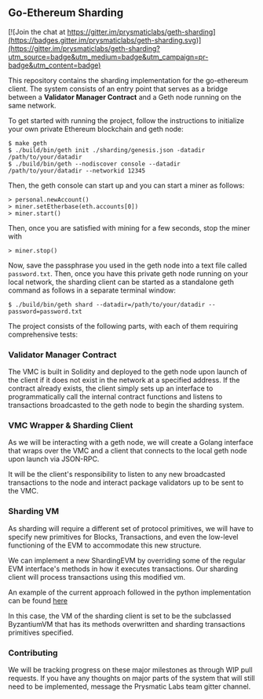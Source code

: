 ## Go-Ethereum Sharding

[![Join the chat at https://gitter.im/prysmaticlabs/geth-sharding](https://badges.gitter.im/prysmaticlabs/geth-sharding.svg)](https://gitter.im/prysmaticlabs/geth-sharding?utm_source=badge&utm_medium=badge&utm_campaign=pr-badge&utm_content=badge)

This repository contains the sharding implementation for the go-ethereum client. The system consists of an entry point that serves as a bridge between a **Validator Manager Contract** and a Geth node running on the same network.

To get started with running the project, follow the instructions to initialize your own private Ethereum blockchain and geth node:

```
$ make geth
$ ./build/bin/geth init ./sharding/genesis.json -datadir /path/to/your/datadir
$ ./build/bin/geth --nodiscover console --datadir /path/to/your/datadir --networkid 12345
```

Then, the geth console can start up and you can start a miner as follows:

```
> personal.newAccount()
> miner.setEtherbase(eth.accounts[0])
> miner.start()
```

Then, once you are satisfied with mining for a few seconds, stop the miner with

```
> miner.stop()
```

Now, save the passphrase you used in the geth node into a text file called `password.txt`. Then, once you have this private geth node running on your local network, the sharding client can be started as a standalone geth command as follows in a separate terminal window:

```
$ ./build/bin/geth shard --datadir=/path/to/your/datadir --password=password.txt
```

The project consists of the following parts, with each of them requiring comprehensive tests:

### Validator Manager Contract

The VMC is built in Solidity and deployed to the geth node upon launch of the client if it does not exist in the network at a specified address. If the contract already exists, the client simply sets up an interface to programmatically call the internal contract functions and listens to transactions broadcasted to the geth node to begin the sharding system.

### VMC Wrapper & Sharding Client

As we will be interacting with a geth node, we will create a Golang interface that wraps over the VMC and a client that connects to the local geth node upon launch via JSON-RPC.

It will be the client's responsibility to listen to any new broadcasted transactions to the node and interact package validators up to be sent to the VMC.

### Sharding VM

As sharding will require a different set of protocol primitives, we will have to specify new primitives for Blocks, Transactions, and even the low-level functioning of the EVM to accommodate this new structure.

We can implement a new ShardingEVM by overriding some of the regular EVM interface's methods in how it executes transactions. Our sharding client will process transactions using this modified vm.

An example of the current approach followed in the python implementation can be found [here](https://github.com/ethereum/py-evm/blob/sharding/evm/vm/forks/sharding/__init__.py)

In this case, the VM of the sharding client is set to be the subclassed ByzantiumVM that has its methods overwritten and sharding transactions primitives specified.

### Contributing

We will be tracking progress on these major milestones as through WIP pull requests. If you have any thoughts on major parts of the system that will still need to be implemented, message the Prysmatic Labs team gitter channel.
